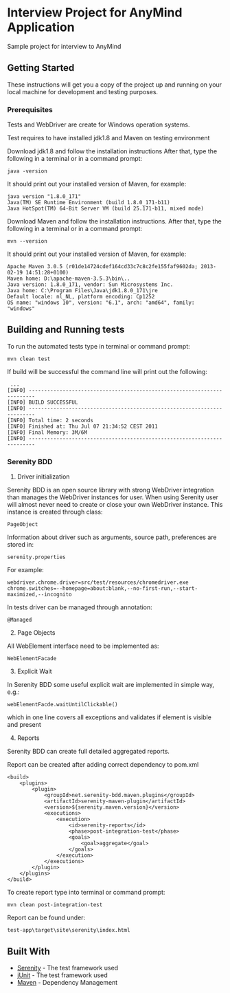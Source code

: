 # Interview Project for AnyMind Application

Sample project for interview to AnyMind

## Getting Started

These instructions will get you a copy of the project up and running on your local machine for development and testing purposes.

### Prerequisites

Tests and WebDriver are create for Windows operation systems.

Test requires to have installed jdk1.8 and Maven on testing environment

Download jdk1.8 and follow the installation instructions
After that, type the following in a terminal or in a command prompt:

```
java -version
```

It should print out your installed version of Maven, for example:
```
java version "1.8.0_171"
Java(TM) SE Runtime Environment (build 1.8.0_171-b11)
Java HotSpot(TM) 64-Bit Server VM (build 25.171-b11, mixed mode)
```

Download Maven and follow the installation instructions.
After that, type the following in a terminal or in a command prompt:

```
mvn --version
```

It should print out your installed version of Maven, for example:
```
Apache Maven 3.0.5 (r01de14724cdef164cd33c7c8c2fe155faf9602da; 2013-02-19 14:51:28+0100)
Maven home: D:\apache-maven-3.5.3\bin\..
Java version: 1.8.0_171, vendor: Sun Microsystems Inc.
Java home: C:\Program Files\Java\jdk1.8.0_171\jre
Default locale: nl_NL, platform encoding: Cp1252
OS name: "windows 10", version: "6.1", arch: "amd64", family: "windows"
```


## Building and Running tests

To run the automated tests type in terminal or command prompt:

```
mvn clean test
```

If build will be successful the command line will print out the following:

```
 ...
[INFO] ------------------------------------------------------------------------
[INFO] BUILD SUCCESSFUL
[INFO] ------------------------------------------------------------------------
[INFO] Total time: 2 seconds
[INFO] Finished at: Thu Jul 07 21:34:52 CEST 2011
[INFO] Final Memory: 3M/6M
[INFO] ------------------------------------------------------------------------
```

### Serenity BDD 

1. Driver initialization

Serenity BDD is an open source library with strong WebDriver integration than manages the WebDriver instances for user. 
When using Serenity user will  almost never need to create or close your own WebDriver instance.
This instance is created through class:

```
PageObject
```

Information about driver such as arguments, source path, preferences are stored in: 

```
serenity.properties
```

For example:

```
webdriver.chrome.driver=src/test/resources/chromedriver.exe
chrome.switches=--homepage=about:blank,--no-first-run,--start-maximized,--incognito
```

In tests driver can be managed through annotation:

```
@Managed
```

2. Page Objects

All WebElement interface need to be implemented as:

```
WebElementFacade
```

3. Explicit Wait

In Serenity BDD some useful explicit wait are implemented in simple way, e.g.:

```
webElementFacde.waitUntilClickable()
```

which in one line covers all exceptions and validates if element is visible and present

4. Reports

Serenity BDD can create full detailed aggregated reports.

Report can be created after adding correct dependency to pom.xml

```
<build>
    <plugins>
        <plugin>
            <groupId>net.serenity-bdd.maven.plugins</groupId>
            <artifactId>serenity-maven-plugin</artifactId>
            <version>${serenity.maven.version}</version>
            <executions>
                <execution>
                    <id>serenity-reports</id>
                    <phase>post-integration-test</phase>
                    <goals>
                        <goal>aggregate</goal>
                    </goals>
                </execution>
            </executions>
        </plugin>
    </plugins>
</build>
```

To create report type into terminal or command prompt:

```
mvn clean post-integration-test
```

Report can be found under:

```
test-app\target\site\serenity\index.html
```



 

## Built With

* [Serenity](http://www.thucydides.info/#/documentation) - The test framework used
* [jUnit](https://junit.org/junit5/) - The test framework used
* [Maven](https://maven.apache.org/) - Dependency Management

